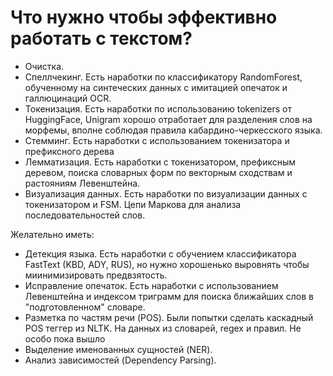 # Что нужно чтобы эффективно работать с текстом?

- Очистка.
- Спеллчекинг.
Есть наработки по классификатору RandomForest, обученному на синтеческих данных с имитацией опечаток и галлюцинаций OCR.
- Токенизация.
Есть наработки по использованию tokenizers от HuggingFace, Unigram хорошо отработает для разделения слов на морфемы, вполне соблюдая правила кабардино-черкесского языка.
- Стемминг.
Есть наработки с использованием токенизатора и префиксного дерева
- Лемматизация.
Есть наработки с токенизатором, префиксным деревом, поиска словарных форм по векторным сходствам и растояниям Левенштейна.
- Визуализация данных.
Есть наработки по визуализации данных с токенизатором и FSM. Цепи Маркова для анализа последовательностей слов.

Желательно иметь:
- Детекция языка.
Есть наработки с обучением классификатора FastText (KBD, ADY, RUS), но нужно хорошенько выровнять чтобы миинимизировать предвзятость.
- Исправление опечаток.
Есть наработки с использованием Левенштейна и индексом триграмм для поиска ближайших слов в "подготовленном" словаре.
- Разметка по частям речи (POS).
Были попытки сделать каскадный POS теггер из NLTK. На данных из словарей, regex и правил. Не особо пока вышло   
- Выделение именованных сущностей (NER).
- Анализ зависимостей (Dependency Parsing).
